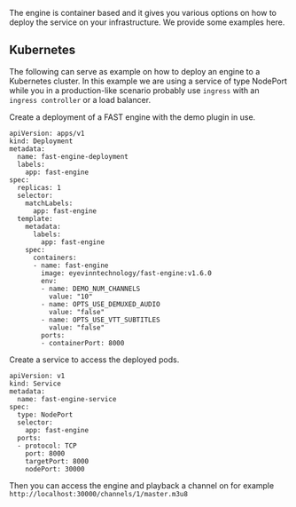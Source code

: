 The engine is container based and it gives you various options on how to deploy
the service on your infrastructure. We provide some examples here.

## Kubernetes

The following can serve as example on how to deploy an engine to a Kubernetes cluster.
In this example we are using a service of type NodePort while you in a production-like
scenario probably use `ingress` with an `ingress controller` or a load balancer.

Create a deployment of a FAST engine with the demo plugin in use.

```
apiVersion: apps/v1
kind: Deployment
metadata:
  name: fast-engine-deployment
  labels:
    app: fast-engine
spec:
  replicas: 1
  selector:
    matchLabels:
      app: fast-engine
  template:
    metadata:
      labels:
        app: fast-engine
    spec:
      containers:
      - name: fast-engine
        image: eyevinntechnology/fast-engine:v1.6.0
        env:
        - name: DEMO_NUM_CHANNELS
          value: "10"
        - name: OPTS_USE_DEMUXED_AUDIO
          value: "false"
        - name: OPTS_USE_VTT_SUBTITLES
          value: "false"
        ports:
        - containerPort: 8000
```

Create a service to access the deployed pods.

```
apiVersion: v1
kind: Service
metadata:
  name: fast-engine-service
spec:
  type: NodePort
  selector:
    app: fast-engine
  ports:
  - protocol: TCP
    port: 8000
    targetPort: 8000
    nodePort: 30000
```

Then you can access the engine and playback a channel on for example `http://localhost:30000/channels/1/master.m3u8`
